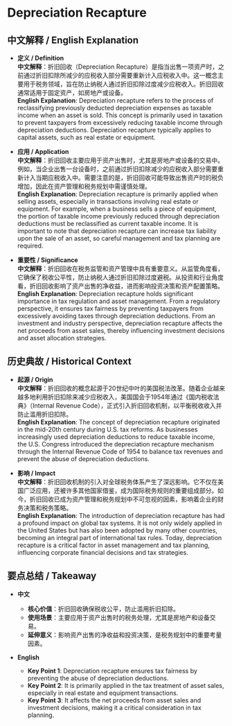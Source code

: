 # Depreciation Recapture

## 中文解释 / English Explanation

* **定义 / Definition**  
  **中文解释**：折旧回收（Depreciation Recapture）是指当出售一项资产时，之前通过折旧扣除所减少的应税收入部分需要重新计入应税收入中。这一概念主要用于税务领域，旨在防止纳税人通过折旧扣除过度减少应税收入。折旧回收通常适用于固定资产，如房地产或设备。  
  **English Explanation**: Depreciation recapture refers to the process of reclassifying previously deducted depreciation expenses as taxable income when an asset is sold. This concept is primarily used in taxation to prevent taxpayers from excessively reducing taxable income through depreciation deductions. Depreciation recapture typically applies to capital assets, such as real estate or equipment.

* **应用 / Application**  
  **中文解释**：折旧回收主要应用于资产出售时，尤其是房地产或设备的交易中。例如，当企业出售一台设备时，之前通过折旧扣除减少的应税收入部分需要重新计入当期应税收入中。需要注意的是，折旧回收可能导致出售资产时的税负增加，因此在资产管理和税务规划中需谨慎处理。  
  **English Explanation**: Depreciation recapture is primarily applied when selling assets, especially in transactions involving real estate or equipment. For example, when a business sells a piece of equipment, the portion of taxable income previously reduced through depreciation deductions must be reclassified as current taxable income. It is important to note that depreciation recapture can increase tax liability upon the sale of an asset, so careful management and tax planning are required.

* **重要性 / Significance**  
  **中文解释**：折旧回收在税务监管和资产管理中具有重要意义。从监管角度看，它确保了税收公平性，防止纳税人通过折旧扣除过度避税。从投资和行业角度看，折旧回收影响了资产出售的净收益，进而影响投资决策和资产配置策略。  
  **English Explanation**: Depreciation recapture holds significant importance in tax regulation and asset management. From a regulatory perspective, it ensures tax fairness by preventing taxpayers from excessively avoiding taxes through depreciation deductions. From an investment and industry perspective, depreciation recapture affects the net proceeds from asset sales, thereby influencing investment decisions and asset allocation strategies.

## 历史典故 / Historical Context

* **起源 / Origin**  
  **中文解释**：折旧回收的概念起源于20世纪中叶的美国税法改革。随着企业越来越多地利用折旧扣除来减少应税收入，美国国会于1954年通过《国内税收法典》（Internal Revenue Code），正式引入折旧回收机制，以平衡税收收入并防止滥用折旧扣除。  
  **English Explanation**: The concept of depreciation recapture originated in the mid-20th century during U.S. tax reforms. As businesses increasingly used depreciation deductions to reduce taxable income, the U.S. Congress introduced the depreciation recapture mechanism through the Internal Revenue Code of 1954 to balance tax revenues and prevent the abuse of depreciation deductions.

* **影响 / Impact**  
  **中文解释**：折旧回收机制的引入对全球税务体系产生了深远影响。它不仅在美国广泛应用，还被许多其他国家借鉴，成为国际税务规则的重要组成部分。如今，折旧回收已成为资产管理和税务规划中不可忽视的因素，影响着企业的财务决策和税务策略。  
  **English Explanation**: The introduction of depreciation recapture has had a profound impact on global tax systems. It is not only widely applied in the United States but has also been adopted by many other countries, becoming an integral part of international tax rules. Today, depreciation recapture is a critical factor in asset management and tax planning, influencing corporate financial decisions and tax strategies.

## 要点总结 / Takeaway

* **中文**  
  - **核心价值**：折旧回收确保税收公平，防止滥用折旧扣除。  
  - **使用场景**：主要应用于资产出售时的税务处理，尤其是房地产和设备交易。  
  - **延伸意义**：影响资产出售的净收益和投资决策，是税务规划中的重要考量因素。

* **English**  
  - **Key Point 1**: Depreciation recapture ensures tax fairness by preventing the abuse of depreciation deductions.  
  - **Key Point 2**: It is primarily applied in the tax treatment of asset sales, especially in real estate and equipment transactions.  
  - **Key Point 3**: It affects the net proceeds from asset sales and investment decisions, making it a critical consideration in tax planning.